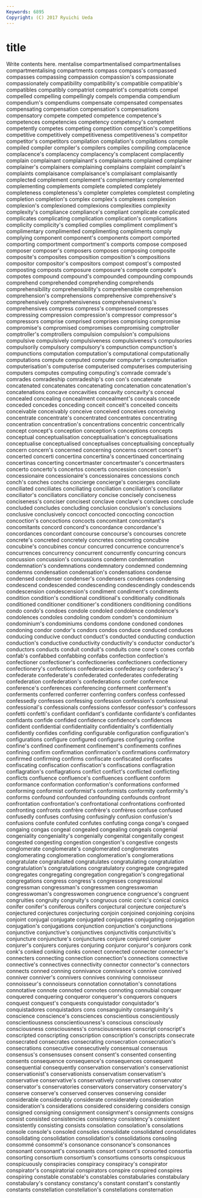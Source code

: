 ```yaml
---
Keywords: 6895 
Copyright: (C) 2017 Ryuichi Ueda
---
```


# title

Write contents here.
mentalise compartmentalised compartmentalises
compartmentalising compartments compass compass's compassed compasses compassing compassion compassion's compassionate
compassionately compatibility compatibility's compatible compatible's compatibles compatibly compatriot compatriot's compatriots
compel compelled compelling compellingly compels compendia compendium compendium's compendiums compensate
compensated compensates compensating compensation compensation's compensations compensatory compete competed competence
competence's competences competencies competency competency's competent competently competes competing competition
competition's competitions competitive competitively competitiveness competitiveness's competitor competitor's competitors compilation
compilation's compilations compile compiled compiler compiler's compilers compiles compiling complacence
complacence's complacency complacency's complacent complacently complain complainant complainant's complainants complained
complainer complainer's complainers complaining complains complaint complaint's complaints complaisance complaisance's
complaisant complaisantly complected complement complement's complementary complemented complementing complements complete
completed completely completeness completeness's completer completes completest completing completion completion's
complex complex's complexes complexion complexion's complexioned complexions complexities complexity complexity's
compliance compliance's compliant complicate complicated complicates complicating complication complication's complications
complicity complicity's complied complies compliment compliment's complimentary complimented complimenting compliments
comply complying component component's components comport comported comporting comportment comportment's
comports compose composed composer composer's composers composes composing composite composite's
composites composition composition's compositions compositor compositor's compositors compost compost's composted
composting composts composure composure's compote compote's compotes compound compound's compounded
compounding compounds comprehend comprehended comprehending comprehends comprehensibility comprehensibility's comprehensible comprehension
comprehension's comprehensions comprehensive comprehensive's comprehensively comprehensiveness comprehensiveness's comprehensives compress compress's
compressed compresses compressing compression compression's compressor compressor's compressors comprise comprised
comprises comprising compromise compromise's compromised compromises compromising comptroller comptroller's comptrollers
compulsion compulsion's compulsions compulsive compulsively compulsiveness compulsiveness's compulsories compulsorily compulsory
compulsory's compunction compunction's compunctions computation computation's computational computationally computations compute
computed computer computer's computerisation computerisation's computerise computerised computerises computerising computers
computes computing computing's comrade comrade's comrades comradeship comradeship's con con's
concatenate concatenated concatenates concatenating concatenation concatenation's concatenations concave concavities concavity
concavity's conceal concealed concealing concealment concealment's conceals concede conceded concedes
conceding conceit conceit's conceited conceits conceivable conceivably conceive conceived conceives
conceiving concentrate concentrate's concentrated concentrates concentrating concentration concentration's concentrations concentric
concentrically concept concept's conception conception's conceptions concepts conceptual conceptualisation conceptualisation's
conceptualisations conceptualise conceptualised conceptualises conceptualising conceptually concern concern's concerned concerning
concerns concert concert's concerted concerti concertina concertina's concertinaed concertinaing concertinas
concerting concertmaster concertmaster's concertmasters concerto concerto's concertos concerts concession concession's
concessionaire concessionaire's concessionaires concessions conch conch's conches conchs concierge concierge's
concierges conciliate conciliated conciliates conciliating conciliation conciliation's conciliator conciliator's conciliators
conciliatory concise concisely conciseness conciseness's conciser concisest conclave conclave's conclaves
conclude concluded concludes concluding conclusion conclusion's conclusions conclusive conclusively concoct
concocted concocting concoction concoction's concoctions concocts concomitant concomitant's concomitants concord
concord's concordance concordance's concordances concordant concourse concourse's concourses concrete concrete's
concreted concretely concretes concreting concubine concubine's concubines concur concurred concurrence
concurrence's concurrences concurrency concurrent concurrently concurring concurs concussion concussion's concussions
condemn condemnation condemnation's condemnations condemnatory condemned condemning condemns condensation condensation's
condensations condense condensed condenser condenser's condensers condenses condensing condescend condescended
condescending condescendingly condescends condescension condescension's condiment condiment's condiments condition condition's
conditional conditional's conditionally conditionals conditioned conditioner conditioner's conditioners conditioning conditions
condo condo's condoes condole condoled condolence condolence's condolences condoles condoling
condom condom's condominium condominium's condominiums condoms condone condoned condones condoning
condor condor's condors condos conduce conduced conduces conducing conducive conduct
conduct's conducted conducting conduction conduction's conductive conductivity conductivity's conductor conductor's
conductors conducts conduit conduit's conduits cone cone's cones confab confab's
confabbed confabbing confabs confection confection's confectioner confectioner's confectioneries confectioners confectionery
confectionery's confections confederacies confederacy confederacy's confederate confederate's confederated confederates confederating
confederation confederation's confederations confer conference conference's conferences conferencing conferment conferment's
conferments conferred conferrer conferring confers confess confessed confessedly confesses confessing
confession confession's confessional confessional's confessionals confessions confessor confessor's confessors confetti
confetti's confidant confidant's confidante confidante's confidantes confidants confide confided confidence
confidence's confidences confident confidential confidentiality confidentiality's confidentially confidently confides confiding
configurable configuration configuration's configurations configure configured configures configuring confine confine's
confined confinement confinement's confinements confines confining confirm confirmation confirmation's confirmations
confirmatory confirmed confirming confirms confiscate confiscated confiscates confiscating confiscation confiscation's
confiscations conflagration conflagration's conflagrations conflict conflict's conflicted conflicting conflicts confluence
confluence's confluences confluent conform conformance conformation conformation's conformations conformed conforming
conformist conformist's conformists conformity conformity's conforms confound confounded confounding confounds
confront confrontation confrontation's confrontational confrontations confronted confronting confronts confrère confrère's
confrères confuse confused confusedly confuses confusing confusingly confusion confusion's confusions
confute confuted confutes confuting conga conga's congaed congaing congas congeal
congealed congealing congeals congenial congeniality congeniality's congenially congenital congenitally congest
congested congesting congestion congestion's congestive congests conglomerate conglomerate's conglomerated conglomerates
conglomerating conglomeration conglomeration's conglomerations congratulate congratulated congratulates congratulating congratulation congratulation's
congratulations congratulatory congregate congregated congregates congregating congregation congregation's congregational congregations
congress congress's congresses congressional congressman congressman's congressmen congresswoman congresswoman's congresswomen
congruence congruence's congruent congruities congruity congruity's congruous conic conic's conical
conics conifer conifer's coniferous conifers conjectural conjecture conjecture's conjectured conjectures
conjecturing conjoin conjoined conjoining conjoins conjoint conjugal conjugate conjugated conjugates
conjugating conjugation conjugation's conjugations conjunction conjunction's conjunctions conjunctive conjunctive's conjunctives
conjunctivitis conjunctivitis's conjuncture conjuncture's conjunctures conjure conjured conjurer conjurer's conjurers
conjures conjuring conjuror conjuror's conjurors conk conk's conked conking conks
connect connected connecter connecter's connecters connecting connection connection's connections connective
connective's connectives connectivity connector connector's connectors connects conned conning connivance
connivance's connive connived conniver conniver's connivers connives conniving connoisseur connoisseur's
connoisseurs connotation connotation's connotations connotative connote connoted connotes connoting connubial
conquer conquered conquering conqueror conqueror's conquerors conquers conquest conquest's conquests
conquistador conquistador's conquistadores conquistadors cons consanguinity consanguinity's conscience conscience's consciences
conscientious conscientiously conscientiousness conscientiousness's conscious consciously consciousness consciousness's consciousnesses conscript
conscript's conscripted conscripting conscription conscription's conscripts consecrate consecrated consecrates consecrating
consecration consecration's consecrations consecutive consecutively consensual consensus consensus's consensuses consent
consent's consented consenting consents consequence consequence's consequences consequent consequential consequently
conservation conservation's conservationist conservationist's conservationists conservatism conservatism's conservative conservative's conservatively
conservatives conservator conservator's conservatories conservators conservatory conservatory's conserve conserve's conserved
conserves conserving consider considerable considerably considerate considerately consideration consideration's considerations
considered considering considers consign consigned consigning consignment consignment's consignments consigns
consist consisted consistencies consistency consistency's consistent consistently consisting consists consolation
consolation's consolations console console's consoled consoles consolidate consolidated consolidates consolidating
consolidation consolidation's consolidations consoling consommé consommé's consonance consonance's consonances consonant
consonant's consonants consort consort's consorted consortia consorting consortium consortium's consortiums
consorts conspicuous conspicuously conspiracies conspiracy conspiracy's conspirator conspirator's conspiratorial conspirators
conspire conspired conspires conspiring constable constable's constables constabularies constabulary constabulary's
constancy constancy's constant constant's constantly constants constellation constellation's constellations consternation
